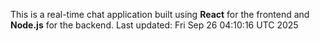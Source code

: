 This is a real-time chat application built using **React** for the frontend and **Node.js** for the backend.
Last updated: Fri Sep 26 04:10:16 UTC 2025
